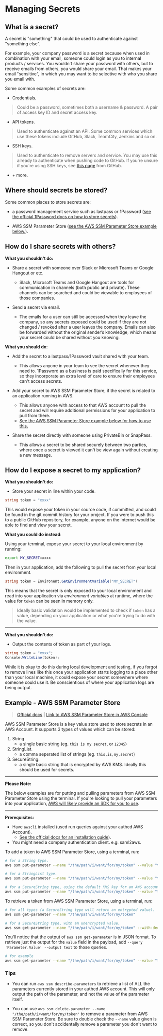 # Managing Secrets

## What is a secret?

A secret is "something" that could be used to authenticate against "something else".

For example, your company password is a secret because when used in combination with your email, someone could login as you to internal products / services. You wouldn't share your password with others, but to receive emails from others, you would share your email. That makes your email "sensitive", in which you may want to be selective with who you share you email with.

Some common examples of secrets are:

* Credentials.
> Could be a password, sometimes both a username & password. A pair of access key ID and secret access key.
* API tokens.
> Used to authenticate against an API. Some common services which use these tokens include GitHub, Slack, TeamCity, Jenkins and so on. 
* SSH keys.
> Used to authenticate to remove servers and service.
> You may use this already to authenticate when pushing code to GitHub. If you're unsure if you're using SSH keys, see [this page](https://docs.github.com/en/free-pro-team@latest/github/authenticating-to-github/checking-for-existing-ssh-keys) from GitHub.
* \+ more.

## Where should secrets be stored?

Some common places to store secrets are:

* a password management service such as lastpass or 1Password ([see the official 1Password docs on how to store secrets](https://support.1password.com/getting-started-mac/)).

* AWS SSM Parameter Store ([see the AWS SSM Parameter Store example below.](#example---aws-ssm-parameter-store)).

## How do I share secrets with others?

**What you shouldn't do:**

* Share a secret with someone over Slack or Microsoft Teams or Google Hangout or etc.
    * Slack, Microsoft Teams and Google Hangout are tools for communication in channels (both public and private). These channels can be searched and could be viewable to employees of those companies.

* Send a secret via email.
    * The emails for a user can still be accessed when they leave the company, so any secrets exposed could be used if they are not changed / revoked after a user leaves the company. Emails can also be forwarded without the original sender’s knowledge, which means your secret could be shared without you knowing.

**What you should do:**

* Add the secret to a lastpass/1Password vault shared with your team.
    * This allows anyone in your team to see the secret whenever they need to. 1Password as a business is paid specifically for this service, so they incorporate an extra level of care to ensure their employees can't access secrets.

* Add your secret to AWS SSM Parameter Store, if the secret is related to an application running in AWS.
    * This allows anyone with access to that AWS account to pull the secret and will require additional permissions for your application to pull from there.
    * [See the AWS SSM Parameter Store example below for how to use this.](#example---aws-ssm-parameter-store)

* Share the secret directly with someone using PrivateBin or SnapPass.
    * This allows a secret to be shared securely between two parties, where once a secret is viewed it can't be view again without creating a new message. 

## How do I expose a secret to my application?

**What you shouldn't do:**

* Store your secret in line within your code.
```C#
string token = "xxxx"
```

This would expose your token in your source code, if committed, and could be found in the git commit history for your project. If you were to push this to a public GitHub repository, for example, anyone on the internet would be able to find and view your secret.

**What you could do instead:**

Using your terminal, expose your secret to your local environment by running:
```bash
export MY_SECRET=xxxx
```

Then in your application, add the following to pull the secret from your local environment.

```C#
string token = Environent.GetEnvironmentVariable("MY_SECRET")
```

This means that the secret is only exposed to your local environment and read into your application via _environment variables_ at runtime, where the value for `token` can be seen in memory only.

> Ideally basic validation would be implemented to check if `token` has a value, depending on your application or what you're trying to do with the value.

---

**What you shouldn't do:**

* Output the contents of token as part of your logs.

```C#
string token = "xxxx";
Console.WriteLine(token);
```

While it is okay to do this during local development and testing, if you forgot to remove lines like this once your application starts logging to a place other than your local machine, it could expose your secret somewhere where someone could use it. Be conscientious of where your application logs are being output.

## Example - AWS SSM Parameter Store

> [Official docs](https://docs.aws.amazon.com/systems-manager/latest/userguide/systems-manager-parameter-store.htm) | [Link to AWS SSM Parameter Store in AWS Console](https://console.aws.amazon.com/systems-manager/parameters)

AWS SSM Parameter Store is a key value store used to store secrets in an AWS Account. It supports 3 types of values which can be stored:

1. String
    * a single basic string (eg. `this is my secret`, or `12345`)
2. StringList.
    * a comma seperated list of strings (eg. `this,is,my,secret`)
3. SecureString.
    * a single basic string that is encrypted by AWS KMS. Ideally this should be used for secrets.

---

**Please Note:**

The below examples are for putting and pulling parameters from AWS SSM Parameter Store using the terminal. If you're looking to pull your parameters into your application, [AWS will likely provide an SDK for you to use](https://docs.aws.amazon.com/cdk/latest/guide/get_ssm_value.html).

---

**Prerequisites:**
* Have `awscli` installed (used run queries against your authed AWS Account).
    * [See the official docs for an installation guide](https://docs.aws.amazon.com/cli/latest/userguide/install-cliv1.html)).
* You might need a company authentication client. e.g. saml2aws.

To add a token to AWS SSM Parameter Store, using a terminal, run:

```bash
# for a String type.
aws ssm put-parameter --name "/the/path/i/want/for/my/token" --value "this is my secret" --type String

# for a StringList type.
aws ssm put-parameter --name "/the/path/i/want/for/my/token" --value "this is my secret" --type StringList

# for a SecureString type, using the default KMS key for an AWS account.
aws ssm put-parameter --name "/the/path/i/want/for/my/token" --value "this is my secret" --type Securestring
```

To retrieve a token from AWS SSM Parameter Store, using a terminal, run:

```bash
# for all types (a SecureString type will return an entrypted value).
aws ssm get-parameter --name "/the/path/i/want/for/my/token"

# for a SecureString type, with an unencrypted value.
aws ssm get-parameter --name "/the/path/i/want/for/my/token" --with-decryption
```
You'll notice that the output of `aws ssm get-parameter` is in JSON format. To retrieve just the output for the `value` field in the payload, add `--query 'Parameter.Value' --output text` to those queries.

```bash
# for example
aws ssm get-parameter --name "/the/path/i/want/for/my/token" --value "this is my secret" --type String --query 'Parameter.Value' --output text
```

### Tips

* You can run `aws ssm describe-parameters` to retrieve a list of ALL the parameters currently stored in your authed AWS account. This will only output the path of the parameter, and not the value of the parameter itself.

* You can use `aws ssm delete-parameter --name "/the/path/i/want/for/my/token"` to remove a parameter from AWS SSM Parameter Store. Be sure to double check the `--name` value given is correct, so you don't accidentally remove a parameter you don't want to remove.
